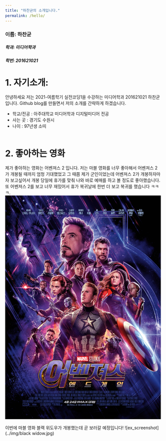 ```yaml
---
title: "하찬균의 소개입니다."
permalink: /hello/
---
```


### 이름: 하찬균 
##### 학과: 미디어학과 
##### 학번: 201621021 

# 1. 자기소개: 
안녕하세요 저는 2021-여름학기 실전코딩1을 수강하는 미디어학과 201621021 하찬균입니다. Github blog를 만들면서 저의 소개를 간략하게 하겠습니다.
* 학교/전공 : 아주대학교 미디어학과 디지털미디어 전공
* 사는 곳 : 경기도 수원시
* 나이 : 97년생 소띠 <br/> <br/>

# 2. 좋아하는 영화
제가 좋아하는 영화는 어벤져스 2 입니다. 저는 마블 영화를 너무 좋아해서 어벤져스 2가 개봉될 때까지 엄청 기대했었고 그 때쯤 제가 군인이었는데 어벤져스 2가 개봉하자마자 보고싶어서 개봉 당일에 휴가를 맞춰 나와 바로 예매를 하고 볼 정도로 좋아했습니다. 또 어벤져스 2를 보고 너무 재밌어서 휴가 복귀날에 한번 더 보고 복귀를 했습니다 ㅋㅋㅋ.
![ex_screenshot](../img/avengers.jpg) 

이번에 마블 영화 블랙 위도우가 개봉했는데 곧 보러갈 예정입니다!
![ex_screenshot](../img/black widow.jpg)